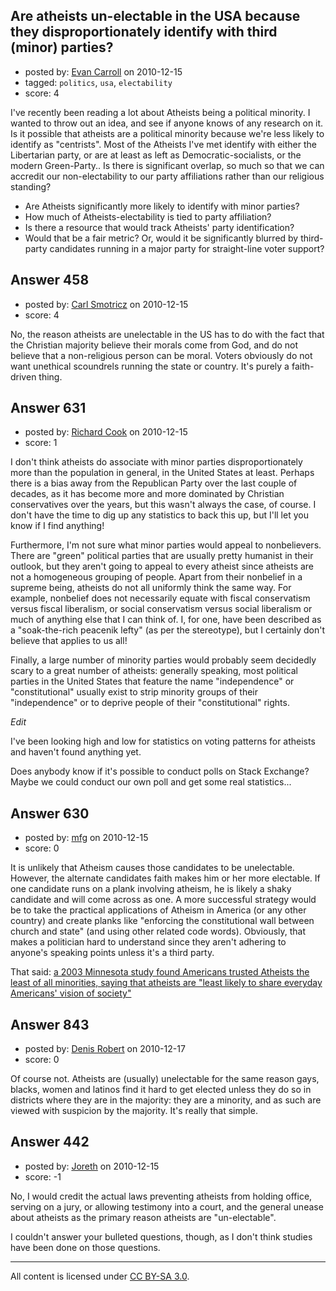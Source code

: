 ## Are atheists un-electable in the USA because they disproportionately identify with third (minor) parties?

- posted by: [Evan Carroll](https://stackexchange.com/users/-1/5-evan-carroll) on 2010-12-15
- tagged: `politics`, `usa`, `electability`
- score: 4

I've recently been reading a lot about Atheists being a political minority. I wanted to throw out an idea, and see if anyone knows of any research on it. Is it possible that atheists are a political minority because we're less likely to identify as "centrists". Most of the Atheists I've met identify with either the Libertarian party, or are at least as left as Democratic-socialists, or the modern Green-Party.. Is there is significant overlap, so much so that we can accredit our non-electability to our party affiliations rather than our religious standing?

* Are Atheists significantly more likely to identify with minor parties?
* How much of Atheists-electability is tied to party affiliation?
* Is there a resource that would track Atheists' party identification?
* Would that be a fair metric? Or, would it be significantly blurred by third-party candidates running in a major party for straight-line voter support?


## Answer 458

- posted by: [Carl Smotricz](https://stackexchange.com/users/-1/228-carl-smotricz) on 2010-12-15
- score: 4

No, the reason atheists are unelectable in the US has to do with the fact that the Christian majority believe their morals come from God, and do not believe that a non-religious person can be moral. Voters obviously do not want unethical scoundrels running the state or country. It's purely a faith-driven thing.


## Answer 631

- posted by: [Richard Cook](https://stackexchange.com/users/-1/65-richard-cook) on 2010-12-15
- score: 1

I don't think atheists do associate with minor parties disproportionately more than the population in general, in the United States at least. Perhaps there is a bias away from the Republican Party over the last couple of decades, as it has become more and more dominated by Christian conservatives over the years, but this wasn't always the case, of course. I don't have the time to dig up any statistics to back this up, but I'll let you know if I find anything!

Furthermore, I'm not sure what minor parties would appeal to nonbelievers. There are "green" political parties that are usually pretty humanist in their outlook, but they aren't going to appeal to every atheist since atheists are not a homogeneous grouping of people. Apart from their nonbelief in a supreme being, atheists do not all uniformly think the same way. For example, nonbelief does not necessarily equate with fiscal conservatism versus fiscal liberalism, or social conservatism versus social liberalism or much of anything else that I can think of. I, for one, have been described as a "soak-the-rich peacenik lefty" (as per the stereotype), but I certainly don't believe that applies to us all!

Finally, a large number of minority parties would probably seem decidedly scary to a great number of atheists: generally speaking, most political parties in the United States that feature the name "independence" or "constitutional" usually exist to strip minority groups of their "independence" or to deprive people of their "constitutional" rights.

*Edit*

I've been looking high and low for statistics on voting patterns for atheists and haven't found anything yet.

Does anybody know if it's possible to conduct polls on Stack Exchange? Maybe we could conduct our own poll and get some real statistics...



## Answer 630

- posted by: [mfg](https://stackexchange.com/users/-1/135-mfg) on 2010-12-15
- score: 0

<p>It is unlikely that Atheism causes those candidates to be unelectable. However, the alternate candidates faith makes him or her more electable. If one candidate runs on a plank involving atheism, he is likely a shaky candidate and will come across as one. A more successful strategy would be to take the practical applications of Atheism in America (or any other country) and create planks like "enforcing the constitutional wall between church and state" (and using other related code words). Obviously, that makes a politician hard to understand since they aren't adhering to anyone's speaking points unless it's a third party.</p>

<p>That said: <a href="http://blog.lib.umn.edu/edgell/home/Strib%20Atheist%20Faith%20and%20Values.html" rel="nofollow">a 2003 Minnesota study found Americans trusted Atheists the least of all minorities, saying that atheists are "least likely to share everyday Americans' vision of society"</a></p>



## Answer 843

- posted by: [Denis Robert](https://stackexchange.com/users/-1/122-denis-robert) on 2010-12-17
- score: 0

Of course not. Atheists are (usually) unelectable for the same reason gays, blacks, women and latinos find it hard to get elected unless they do so in districts where they are in the majority: they are a minority, and as such are viewed with suspicion by the majority. It's really that simple.


## Answer 442

- posted by: [Joreth](https://stackexchange.com/users/-1/114-joreth) on 2010-12-15
- score: -1

No, I would credit the actual laws preventing atheists from holding office, serving on a jury, or allowing testimony into a court, and the general unease about atheists as the primary reason atheists are "un-electable".

I couldn't answer your bulleted questions, though, as I don't think studies have been done on those questions.



---

All content is licensed under [CC BY-SA 3.0](https://creativecommons.org/licenses/by-sa/3.0/).
